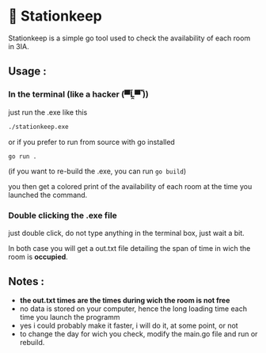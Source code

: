 # 🚉 Stationkeep
Stationkeep is a simple go tool used to check the availability of each room in 3IA.

## Usage :
### In the terminal (like a hacker (▀̿Ĺ̯▀̿ ̿))
just run the .exe like this
```bash
./stationkeep.exe
```

or if you prefer to run from source with go installed
```bash
go run .
```
(if you want to re-build the .exe, you can run `go build`)

you then get a colored print of the availability of each room at the time you launched the command.

### Double clicking the .exe file
just double click, do not type anything in the terminal box, just wait a bit.

In both case you will get a out.txt file detailing the span of time in wich the room is **occupied**.

## Notes :
- **the out.txt times are the times during wich the room is not free**
- no data is stored on your computer, hence the long loading time each time you launch the programm
- yes i could probably make it faster, i will do it, at some point, or not
- to change the day for wich you check, modify the main.go file and run or rebuild.